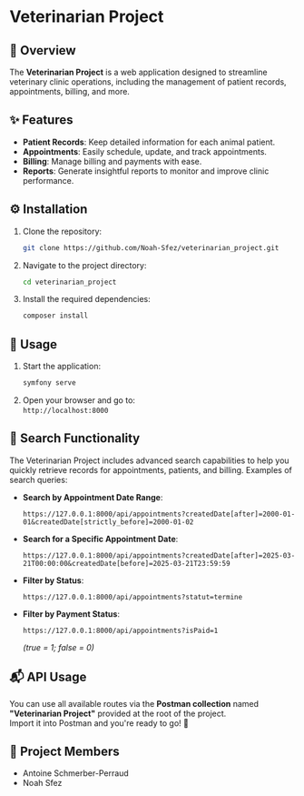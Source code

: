 # Veterinarian Project

## 🐾 Overview  
The **Veterinarian Project** is a web application designed to streamline veterinary clinic operations, including the management of patient records, appointments, billing, and more.

## ✨ Features
- **Patient Records**: Keep detailed information for each animal patient.
- **Appointments**: Easily schedule, update, and track appointments.
- **Billing**: Manage billing and payments with ease.
- **Reports**: Generate insightful reports to monitor and improve clinic performance.

## ⚙️ Installation
1. Clone the repository:
    ```bash
    git clone https://github.com/Noah-Sfez/veterinarian_project.git
    ```
2. Navigate to the project directory:
    ```bash
    cd veterinarian_project
    ```
3. Install the required dependencies:
    ```bash
    composer install
    ```

## 🚀 Usage
1. Start the application:
    ```bash
    symfony serve
    ```
2. Open your browser and go to:  
   `http://localhost:8000`

## 🔎 Search Functionality  
The Veterinarian Project includes advanced search capabilities to help you quickly retrieve records for appointments, patients, and billing. Examples of search queries:

- **Search by Appointment Date Range**:
    ```
    https://127.0.0.1:8000/api/appointments?createdDate[after]=2000-01-01&createdDate[strictly_before]=2000-01-02
    ```

- **Search for a Specific Appointment Date**:
    ```
    https://127.0.0.1:8000/api/appointments?createdDate[after]=2025-03-21T00:00:00&createdDate[before]=2025-03-21T23:59:59
    ```

- **Filter by Status**:
    ```
    https://127.0.0.1:8000/api/appointments?statut=termine
    ```

- **Filter by Payment Status**:
    ```
    https://127.0.0.1:8000/api/appointments?isPaid=1
    ```
    *(true = 1; false = 0)*

## 📬 API Usage  
You can use all available routes via the **Postman collection** named **"Veterinarian Project"** provided at the root of the project.  
Import it into Postman and you're ready to go! 🎉

## 👥 Project Members
- Antoine Schmerber-Perraud  
- Noah Sfez

